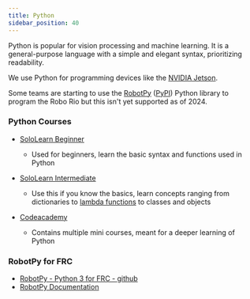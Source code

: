 ```yaml
---
title: Python
sidebar_position: 40
---
```

Python is popular for vision processing and machine learning.  It is a general-purpose language with a simple and elegant syntax, prioritizing readability.

We use Python for programming devices like the [NVIDIA Jetson](/docs/advanced-topics/nvidia-jetson).

Some teams are starting to use the [RobotPy](/docs/learn-to-code/python#robotpy-for-frc) ([PyPI](https://pypi.org/project/robotpy/)) Python library to program the Robo Rio but this isn't yet supported as of 2024.

### Python Courses
- [SoloLearn Beginner](https://www.sololearn.com/learn/courses/python-introduction)
  - Used for beginners, learn the basic syntax and functions used in Python

- [SoloLearn Intermediate](https://www.sololearn.com/learn/courses/python-intermediate)
  - Use this if you know the basics, learn concepts ranging from dictionaries to [lambda functions](https://en.wikipedia.org/wiki/Anonymous_function) to classes and objects

- [Codeacademy](https://www.codecademy.com/catalog/language/python)
  -  Contains multiple mini courses, meant for a deeper learning of Python

### RobotPy for FRC
- [RobotPy - Python 3 for FRC - github](https://robotpy.github.io)
- [RobotPy Documentation](https://robotpy.readthedocs.io/en/stable/)